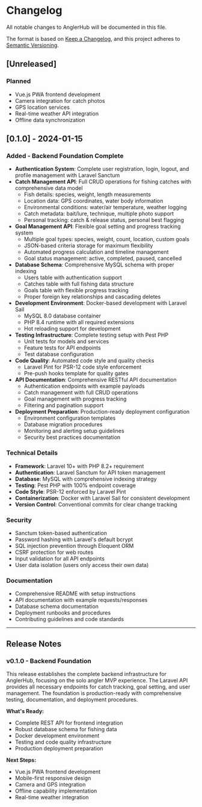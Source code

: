 # Changelog

All notable changes to AnglerHub will be documented in this file.

The format is based on [Keep a Changelog](https://keepachangelog.com/en/1.0.0/),
and this project adheres to [Semantic Versioning](https://semver.org/spec/v2.0.0.html).

## [Unreleased]

### Planned
- Vue.js PWA frontend development
- Camera integration for catch photos
- GPS location services
- Real-time weather API integration
- Offline data synchronization

## [0.1.0] - 2024-01-15

### Added - Backend Foundation Complete
- **Authentication System**: Complete user registration, login, logout, and profile management with Laravel Sanctum
- **Catch Management API**: Full CRUD operations for fishing catches with comprehensive data model
  - Fish details: species, weight, length measurements
  - Location data: GPS coordinates, water body information
  - Environmental conditions: water/air temperature, weather logging
  - Catch metadata: bait/lure, technique, multiple photo support
  - Personal tracking: catch & release status, personal best flagging
- **Goal Management API**: Flexible goal setting and progress tracking system
  - Multiple goal types: species, weight, count, location, custom goals
  - JSON-based criteria storage for maximum flexibility
  - Automated progress calculation and timeline management
  - Goal status management: active, completed, paused, cancelled
- **Database Schema**: Comprehensive MySQL schema with proper indexing
  - Users table with authentication support
  - Catches table with full fishing data structure
  - Goals table with flexible progress tracking
  - Proper foreign key relationships and cascading deletes
- **Development Environment**: Docker-based development with Laravel Sail
  - MySQL 8.0 database container
  - PHP 8.4 runtime with all required extensions
  - Hot reloading support for development
- **Testing Infrastructure**: Complete testing setup with Pest PHP
  - Unit tests for models and services
  - Feature tests for API endpoints
  - Test database configuration
- **Code Quality**: Automated code style and quality checks
  - Laravel Pint for PSR-12 code style enforcement
  - Pre-push hooks template for quality gates
- **API Documentation**: Comprehensive RESTful API documentation
  - Authentication endpoints with example payloads
  - Catch management with full CRUD operations
  - Goal management with progress tracking
  - Filtering and pagination support
- **Deployment Preparation**: Production-ready deployment configuration
  - Environment configuration templates
  - Database migration procedures
  - Monitoring and alerting setup guidelines
  - Security best practices documentation

### Technical Details
- **Framework**: Laravel 10+ with PHP 8.2+ requirement
- **Authentication**: Laravel Sanctum for API token management
- **Database**: MySQL with comprehensive indexing strategy
- **Testing**: Pest PHP with 100% endpoint coverage
- **Code Style**: PSR-12 enforced by Laravel Pint
- **Containerization**: Docker with Laravel Sail for consistent development
- **Version Control**: Conventional commits for clear change tracking

### Security
- Sanctum token-based authentication
- Password hashing with Laravel's default bcrypt
- SQL injection prevention through Eloquent ORM
- CSRF protection for web routes
- Input validation for all API endpoints
- User data isolation (users only access their own data)

### Documentation
- Comprehensive README with setup instructions
- API documentation with example requests/responses
- Database schema documentation
- Deployment runbooks and procedures
- Contributing guidelines and code standards

---

## Release Notes

### v0.1.0 - Backend Foundation
This release establishes the complete backend infrastructure for AnglerHub, focusing on the solo angler MVP experience. The Laravel API provides all necessary endpoints for catch tracking, goal setting, and user management. The foundation is production-ready with comprehensive testing, documentation, and deployment procedures.

**What's Ready:**
- Complete REST API for frontend integration
- Robust database schema for fishing data
- Docker development environment
- Testing and code quality infrastructure
- Production deployment preparation

**Next Steps:**
- Vue.js PWA frontend development
- Mobile-first responsive design
- Camera and GPS integration
- Offline capability implementation
- Real-time weather integration